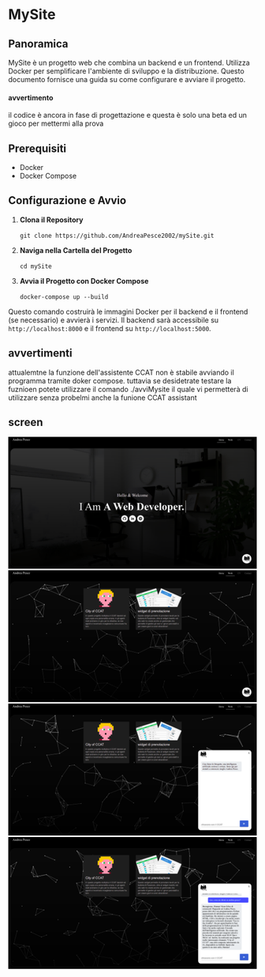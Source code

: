 # MySite

## Panoramica

MySite è un progetto web che combina un backend e un frontend. Utilizza Docker per semplificare l'ambiente di sviluppo e la distribuzione. Questo documento fornisce una guida su come configurare e avviare il progetto.

#### avvertimento

il codice è ancora in fase di progettazione e questa è solo una beta ed un gioco per mettermi alla prova

## Prerequisiti

- Docker
- Docker Compose

## Configurazione e Avvio

1. **Clona il Repository**

    ```git clone https://github.com/AndreaPesce2002/mySite.git```

2. **Naviga nella Cartella del Progetto**

    ```cd mySite```

3. **Avvia il Progetto con Docker Compose**

    ```docker-compose up --build```


Questo comando costruirà le immagini Docker per il backend e il frontend (se necessario) e avvierà i servizi. Il backend sarà accessibile su `http://localhost:8000` e il frontend su `http://localhost:5000`.

## avvertimenti
attualemtne la funzione dell'assistente CCAT non è stabile avviando il programma tramite doker compose.
tuttavia se desidetrate testare la fuznioen potete utilizzare il comando ./avviMysite il quale vi permetterà di utilizzare senza probelmi anche la funione CCAT assistant

## screen
![alt text](img_README/imag_sito.png) 
![alt text](img_README/imag_sito_2.png) 
![alt text](img_README/imag_soito_3.png)
![alt text](img_README/imag_sito_4.png) 